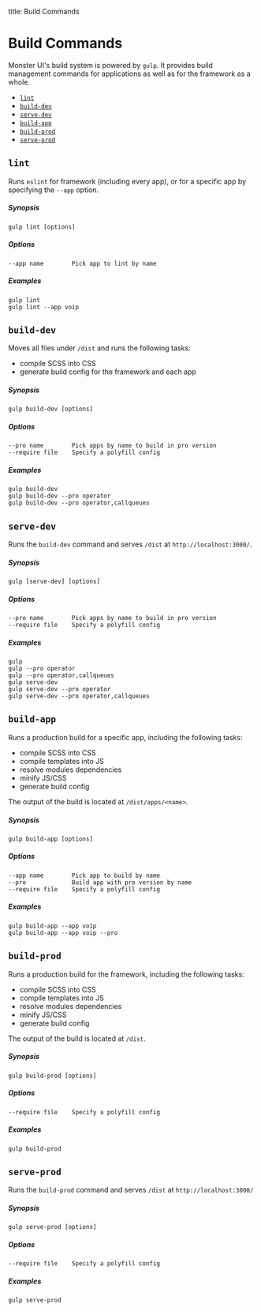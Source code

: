 title: Build Commands

# Build Commands

Monster UI's build system is powered by `gulp`. It provides build management commands for applications as well as for the framework as a whole.

- [`lint`](#lintdev)
- [`build-dev`](#build-dev)
- [`serve-dev`](#serve-dev)
- [`build-app`](#build-app)
- [`build-prod`](#build-prod)
- [`serve-prod`](#serve-prod)

## `lint`

Runs `eslint` for framework (including every app), or for a specific app by specifying the `--app` option.

##### Synopsis

```shell
gulp lint [options]
```

##### Options

```shell
--app name        Pick app to lint by name
```

##### Examples

```shell
gulp lint
gulp lint --app voip
```

## `build-dev`

Moves all files under `/dist` and runs the following tasks:

- compile SCSS into CSS
- generate build config for the framework and each app

##### Synopsis

```shell
gulp build-dev [options]
```

##### Options

```shell
--pro name        Pick apps by name to build in pro version
--require file    Specify a polyfill config
```

##### Examples

```shell
gulp build-dev
gulp build-dev --pro operator
gulp build-dev --pro operator,callqueues
```

## `serve-dev`

Runs the `build-dev` command and serves `/dist` at `http://localhost:3000/`.

##### Synopsis

```shell
gulp [serve-dev] [options]
```

##### Options

```shell
--pro name        Pick apps by name to build in pro version
--require file    Specify a polyfill config
```

##### Examples

```shell
gulp
gulp --pro operator
gulp --pro operator,callqueues
gulp serve-dev
gulp serve-dev --pro operator
gulp serve-dev --pro operator,callqueues
```

## `build-app`

Runs a production build for a specific app, including the following tasks:

- compile SCSS into CSS
- compile templates into JS
- resolve modules dependencies
- minify JS/CSS
- generate build config

The output of the build is located at `/dist/apps/<name>`.

##### Synopsis

```shell
gulp build-app [options]
```

##### Options

```shell
--app name        Pick app to build by name
--pro             Build app with pro version by name
--require file    Specify a polyfill config
```

##### Examples

```shell
gulp build-app --app voip
gulp build-app --app voip --pro
```

## `build-prod`

Runs a production build for the framework, including the following tasks:

- compile SCSS into CSS
- compile templates into JS
- resolve modules dependencies
- minify JS/CSS
- generate build config

The output of the build is located at `/dist`.

##### Synopsis

```shell
gulp build-prod [options]
```

##### Options

```shell
--require file    Specify a polyfill config
```

##### Examples

```shell
gulp build-prod
```

## `serve-prod`

Runs the `build-prod` command and serves `/dist`  at `http://localhost:3000/`

##### Synopsis

```shell
gulp serve-prod [options]
```

##### Options

```shell
--require file    Specify a polyfill config
```

##### Examples

```shell
gulp serve-prod
```
